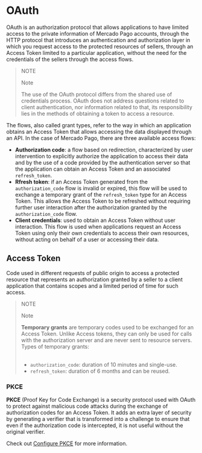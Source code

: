 # OAuth
 
OAuth is an authorization protocol that allows applications to have limited access to the private information of Mercado Pago accounts, through the HTTP protocol that introduces an authentication and authorization layer in which you request access to the protected resources of sellers, through an Access Token limited to a particular application, without the need for the credentials of the sellers through the access flows.

> NOTE
>
> Note
>
> The use of the OAuth protocol differs from the shared use of credentials process. OAuth does not address questions related to client authentication, nor information related to that, its responsibility lies in the methods of obtaining a token to access a resource.
 
The flows, also called grant types, refer to the way in which an application obtains an Access Token that allows accessing the data displayed through an API. In the case of Mercado Pago, there are three available access flows: 

- **Authorization code**: a flow based on redirection, characterized by user intervention to explicitly authorize the application to access their data and by the use of a code provided by the authentication server so that the application can obtain an Access Token and an associated `refresh_token`.
- **Rfresh token**: if an Access Token generated from the `authorization_code` flow is invalid or expired, this flow will be used to exchange a temporary grant of the `refresh_token` type for an Access Token. This allows the Access Token to be refreshed without requiring further user interaction after the authorization granted by the `authorization_code` flow.
- **Client credentials**: used to obtain an Access Token without user interaction. This flow is used when applications request an Access Token using only their own credentials to access their own resources, without acting on behalf of a user or accessing their data.

## Access Token

Code used in different requests of public origin to access a protected resource that represents an authorization granted by a seller to a client application that contains scopes and a limited period of time for such access.

> NOTE
>
> Note
>
> **Temporary grants** are temporary codes used to be exchanged for an Access Token. Unlike Access tokens, they can only be used for calls with the authorization server and are never sent to resource servers. Types of temporary grants:
> <br><br>
> - `authorization_code`: duration of 10 minutes and single-use.
> - `refresh_token`: duration of 6 months and can be reused.

### PKCE
  
**PKCE** (Proof Key for Code Exchange) is a security protocol used with OAuth to protect against malicious code attacks during the exchange of authorization codes for an Access Token. It adds an extra layer of security by generating a verifier that is transformed into a challenge to ensure that even if the authorization code is intercepted, it is not useful without the original verifier. 

Check out [Configure PKCE](/developers/en/docs/security/oauth/creation#bookmark_configure_pkce) for more information.